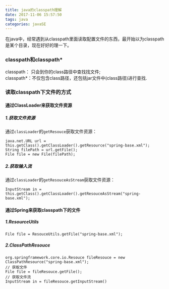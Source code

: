 ```yaml
---
title: java的classpath理解
date: 2017-11-06 15:57:50
tags: java
categories: javaSE
---
```

在java中，经常遇到从classpath里面读取配置文件的东西，最开始以为classpath是某个目录，现在好好的理一下。


### classpath和classpath*
classpath： 只会到你的class路径中查找找文件;   
classpath*：不仅包含class路径，还包括jar文件中(class路径)进行查找.   



### 读取classpath下文件的方式

#### 通过ClassLoader来获取文件资源

##### 1.获取文件资源
通过`classLoader`的`getResouce`获取文件资源：
``` 
java.net.URL url = this.getClass().getClassLoader().getResource("spring-base.xml");
String filePath = url.getFile();
File file = new File(filePath);
```

##### 2.获取输入流
通过`classLoader`的`getResouceAsStream`获取文件资源：
``` 
InputStream in = this.getClass().getClassLoader().getResouceAsStream("spring-base.xml");
```

#### 通过Spring来获取classpath下的文件

##### 1.ResourceUtils
``` 
File file = ResouceUtils.getFile("spring-base.xml");
```

##### 2.ClassPathResouce
``` 
org.springframework.core.io.Resouce fileResouce = new ClassPathResource("spring-base.xml");
// 获取文件
File file = fileResouce.getFile();
// 获取文件流
InputStream in = fileResouce.getInputStream()
```
